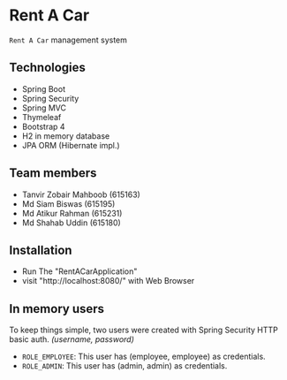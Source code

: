 # Rent A Car
`Rent A Car` management system


## Technologies

* Spring Boot
* Spring Security
* Spring MVC
* Thymeleaf
* Bootstrap 4
* H2 in memory database
* JPA ORM (Hibernate impl.)

## Team members

- Tanvir Zobair Mahboob (615163)
- Md Siam Biswas (615195) 
- Md Atikur Rahman (615231)
- Md Shahab Uddin (615180)

## Installation

- Run The "RentACarApplication"
- visit "http://localhost:8080/" with Web Browser


## In memory users

To keep things simple, two users were created with Spring Security HTTP basic auth. _(username, password)_

* `ROLE_EMPLOYEE`: This user has (employee, employee) as credentials.
* `ROLE_ADMIN`: This user has (admin, admin) as credentials. 

